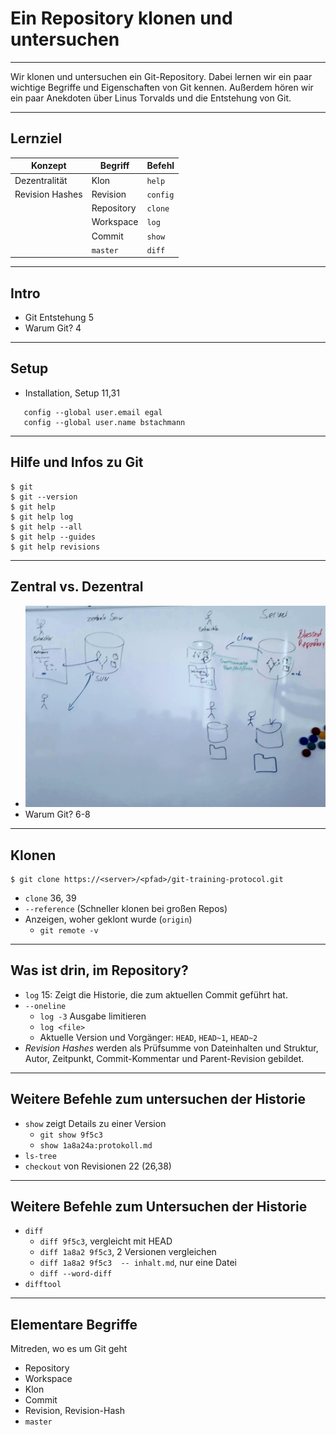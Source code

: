 # Ein Repository klonen und untersuchen

_________________________________________



Wir klonen und untersuchen ein Git-Repository. Dabei lernen wir ein paar wichtige Begriffe und Eigenschaften von Git kennen. Außerdem hören wir ein paar Anekdoten über Linus Torvalds und die Entstehung von Git.

_________________________________________

## Lernziel

| Konzept              | Begriff              | Befehl               |
|----------------------|----------------------|----------------------|
| Dezentralität        | Klon                 | `help`               |
| Revision Hashes      | Revision             | `config`             |
|                      | Repository           | `clone`              |
|                      | Workspace            | `log`                |
|                      | Commit               | `show`               |
|                      | `master`             | `diff`               |

_________________________________________

## Intro

 * Git Entstehung 5
 * Warum Git? 4

_________________________________________

## Setup

 * Installation, Setup 11,31

```
   config --global user.email egal
   config --global user.name bstachmann
```
_________________________________________


## Hilfe und Infos zu Git

```
$ git
$ git --version
$ git help
$ git help log
$ git help --all
$ git help --guides
$ git help revisions
```
_________________________________________


## Zentral vs. Dezentral

 * ![Zentral vs. dezentral](abb/zentral-dezentral.jpg)
 * Warum Git? 6-8

_________________________________________

## Klonen

```
$ git clone https://<server>/<pfad>/git-training-protocol.git
```

 * `clone` 36, 39
 * `--reference` (Schneller klonen bei großen Repos)
 * Anzeigen, woher geklont wurde (`origin`)
   - `git remote -v`
_________________________________________

## Was ist drin, im Repository?

 * `log` 15: Zeigt die Historie, die zum aktuellen Commit geführt hat.
 * `--oneline`
     - `log -3` Ausgabe limitieren
     - `log <file>`
   - Aktuelle Version und Vorgänger: `HEAD`, `HEAD~1`, `HEAD~2`
 * *Revision Hashes* werden als Prüfsumme von Dateinhalten und Struktur, Autor, Zeitpunkt, Commit-Kommentar und Parent-Revision gebildet.

_________________________________________

##  Weitere Befehle zum untersuchen der Historie

   - `show` zeigt Details zu einer Version
      - `git show 9f5c3`
      - `show 1a8a24a:protokoll.md`
   - `ls-tree`
   - `checkout` von Revisionen 22 (26,38)
_________________________________________

##  Weitere Befehle zum Untersuchen der Historie

   - `diff`
      - `diff 9f5c3`, vergleicht mit HEAD
      - `diff 1a8a2 9f5c3`, 2 Versionen vergleichen
      - `diff 1a8a2 9f5c3  -- inhalt.md`, nur eine Datei
      - `diff --word-diff`
   - `difftool`

_________________________________________

## Elementare Begriffe

Mitreden, wo es um Git geht
   * Repository
   * Workspace
   * Klon
   * Commit
   * Revision, Revision-Hash
   * `master`

